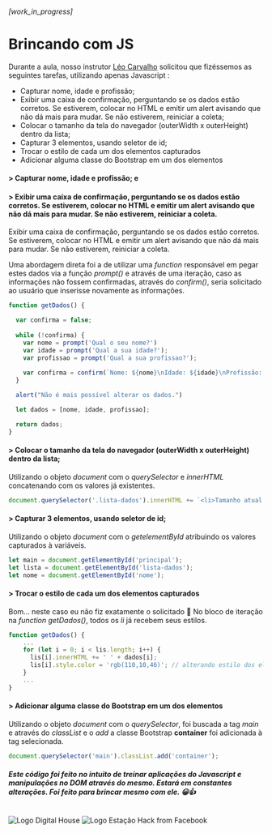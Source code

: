 ###### [work_in_progress]
# Brincando com JS

Durante a aula, nosso instrutor [Léo Carvalho](https://github.com/carvalholeo/aula-bootstrap-dh) solicitou que fizéssemos as seguintes tarefas, utilizando apenas Javascript :

- Capturar nome, idade e profissão;
- Exibir uma caixa de confirmação, perguntando se os dados estão corretos. Se estiverem, colocar no HTML e emitir um alert avisando que não dá mais para mudar. Se não estiverem, reiniciar a coleta;
- Colocar o tamanho da tela do navegador (outerWidth x outerHeight) dentro da lista;
- Capturar 3 elementos, usando seletor de id;
- Trocar o estilo de cada um dos elementos capturados
- Adicionar alguma classe do Bootstrap em um dos elementos
  

#### > Capturar nome, idade e profissão; e
#### > Exibir uma caixa de confirmação, perguntando se os dados estão corretos. Se estiverem, colocar no HTML e emitir um alert avisando que não dá mais para mudar. Se não estiverem, reiniciar a coleta.

Exibir uma caixa de confirmação, perguntando se os dados estão corretos. Se estiverem, colocar no HTML e emitir um alert avisando que não dá mais para mudar. Se não estiverem, reiniciar a coleta.

Uma abordagem direta foi a de utilizar uma _function_ responsável em pegar estes dados via a função _prompt()_ e através de uma iteração, caso as informações não fossem confirmadas, através do _confirm()_, seria solicitado ao usuário que inserisse novamente as informações.

```javascript
function getDados() {

  var confirma = false;
  
  while (!confirma) {
    var nome = prompt('Qual o seu nome?')
    var idade = prompt('Qual a sua idade?');
    var profissao = prompt('Qual a sua profissao?');
  
    var confirma = confirm(`Nome: ${nome}\nIdade: ${idade}\nProfissão: ${profissao}\n\nConfirma que os dados estão corretos?`);
  }

  alert("Não é mais possível alterar os dados.")

  let dados = [nome, idade, profissao];

  return dados;
}
```

#### > Colocar o tamanho da tela do navegador (outerWidth x outerHeight) dentro da lista;

Utilizando o objeto _document_ com o _querySelector_ e _innerHTML_ concatenando com os valores já existentes.

```javascript
document.querySelector('.lista-dados').innerHTML += `<li>Tamanho atual da tela: <strong>${windowWidth} x ${windowHeight}</li>`;
```

#### > Capturar 3 elementos, usando seletor de id;

Utilizando o objeto _document_ com o _getelementById_ atribuindo os valores capturados à variáveis.

```javascript
let main = document.getElementById('principal');
let lista = document.getElementById('lista-dados');
let nome = document.getElementById('nome');
```

#### > Trocar o estilo de cada um dos elementos capturados

Bom... neste caso eu não fiz exatamente o solicitado 😬
No bloco de iteração na _function getDados()_, todos os _li_ já recebem seus estilos.

```javascript
function getDados() {
    ...
    for (let i = 0; i < lis.length; i++) {
      lis[i].innerHTML += ' ' + dados[i];
      lis[i].style.color = 'rgb(110,10,46)'; // alterando estilo dos elementos
    }
    ...
}
```

#### > Adicionar alguma classe do Bootstrap em um dos elementos

Utilizando o objeto _document_ com o _querySelector_, foi buscada a tag _main_ e através do _classList_ e o _add_ a classe Bootstrap **container** foi adicionada à tag selecionada.

```javascript
document.querySelector('main').classList.add('container');
```

###### **Este código foi feito no intuito de treinar aplicações do Javascript e manipulações no DOM através do mesmo. Estará em constantes alterações. Foi feito para brincar mesmo com ele. 😀👍**

 <img src="https://avatars2.githubusercontent.com/u/13889417?s=280&v=4" alt="Logo Digital House">
 <img src="https://estacaohack.fb.com/wp-content/uploads/sites/55/2018/11/estacao-hack-logo.png" alt="Logo Estação Hack from Facebook">
